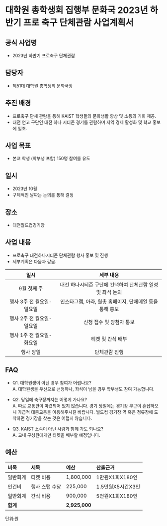 
대학원 총학생회 집행부 문화국 2023년 하반기 프로 축구 단체관람 사업계획서
===

## 공식 사업명
- 2023년 하반기 프로축구 단체관람

## 담당자
- 제51대 대학원 총학생회 문화국장

## 추진 배경
- 프로축구 단체 관람을 통해 KAIST 학생들의 문화생활 향상 및 소통의 기회 제공.
- 대전 연고 구단인 대전 하나 시티즌 경기를 관람하며 지역 경제 활성화 및 학교 홍보에 일조.

## 사업 목표
- 본교 학생 (학부생 포함) 150명 참여를 유도

## 일시
- 2023년 10월
- 구체적인 날짜는 논의를 통해 결정

## 장소
- 대전월드컵경기장

## 사업 내용
- 프로축구 대전하나시티즌 단체관람 행사 홍보 및 진행
- 세부계획은 다음과 같음.

|  **일시** | **세부 내용** |
|:----------:|:------------:|
|9월 첫째 주 | 대전 하나시티즌 구단에 컨택하여 단체관람 일정 및 좌석 논의 |
|행사 3주 전 월요일-일요일 | 인스타그램, 아라, 원총 홈페이지, 단체메일 등을 통해 홍보 |
|행사 2주 전 월요일-일요일 | 신청 접수 및 당첨자 통보 |
|행사 1주 전 월요일-화요일 | 티켓 및 간식 배부 |
|행사 당일 | 단체관람 진행 |

## FAQ
- Q1. 대학원생이 아닌 경우 참여가 어렵나요? <br/> A. 대학원생을 우선으로 선정하나, 좌석이 남을 경우 학부생도 참여 가능합니다.

- Q2. 당일에 축구장까지는 어떻게 가나요? <br/> A. 따로 교통편이 마련되어 있지 않습니다. 경기 당일에는 경기장 부근이 혼잡하오니 가급적 대중교통을 이용해주시길 바랍니다. 월드컵 경기장 역 혹은 정류장에 도착하면 경기장을 찾는 것은 어렵지 않습니다.

- Q3. KAIST 소속이 아닌 사람과 함께 가도 되나요? <br/> A. 교내 구성원에게만 티켓을 배부할 예정입니다.


## 예산
|  **비목** |   **세목**   | **예산** | **산출근거** |
|:---------|:-----------|:----------|:----------------|
| 일반회계     | 티켓 비용      | 1,800,000   | 1만원X1회X180인 |
| 인건비     | 행사 스탭 수당      | 225,000   | 1.5만원X5시간X3인 |
| 일반회계     | 간식 비용      | 900,000   | 5천원X1회X180인 |
| **합계**     |            | **2,925,000** |                 |

단위:원
